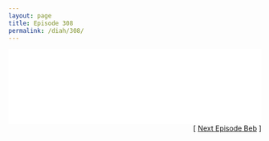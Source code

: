 ```yaml
---
layout: page
title: Episode 308
permalink: /diah/308/
---
```


<iframe allowfullscreen="true" frameborder="0" style="width:100%;" marginheight="0" marginwidth="0" mozallowfullscreen="true" scrolling="NO" src="//gdriveplayer.us/embed2.php?link=ZiO9VUwIwyeiAJLEcrMIVwD%252FkO9GaAq97Kza6xM9LlGVQFazY1XKWBLwHxY%252FtylQtxjt8yXnCgFuUkxIRtOulmLx7Tk5N5%252BT5KyCUwMUVzevIgbAT7MkcF%252FVwUkWx1fKlsBodrcOyH%252FalWNMbi164ggkH%252FOhLTFAGqqZZlG5NIULbTHGkc7lTKbJLAPwE6kMVlb6LskSVEluxP12oFNqY8&amp;no_adult=yes" webkitallowfullscreen="true"></iframe>

<div align="right">[ <a href="/diah/309/">Next Episode Beb</a> ]</div>

